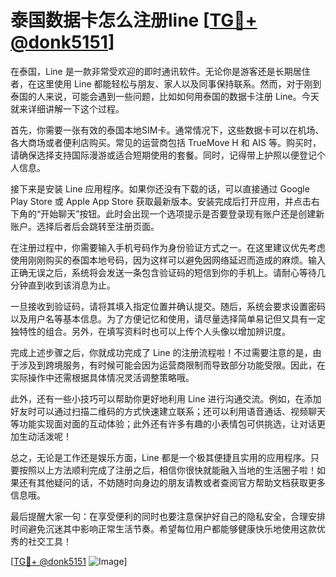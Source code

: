 # 泰国数据卡怎么注册line [[TG💪+ @donk5151](https://t.me/s/donk5151)]

在泰国，Line 是一款非常受欢迎的即时通讯软件。无论你是游客还是长期居住者，在这里使用 Line 都能轻松与朋友、家人以及同事保持联系。然而，对于刚到泰国的人来说，可能会遇到一些问题，比如如何用泰国的数据卡注册 Line。今天就来详细讲解一下这个过程。

首先，你需要一张有效的泰国本地SIM卡。通常情况下，这些数据卡可以在机场、各大商场或者便利店购买。常见的运营商包括 TrueMove H 和 AIS 等。购买时，请确保选择支持国际漫游或适合短期使用的套餐。同时，记得带上护照以便登记个人信息。

接下来是安装 Line 应用程序。如果你还没有下载的话，可以直接通过 Google Play Store 或 Apple App Store 获取最新版本。安装完成后打开应用，并点击右下角的“开始聊天”按钮。此时会出现一个选项提示是否要登录现有账户还是创建新账户。选择后者后会跳转至注册页面。

在注册过程中，你需要输入手机号码作为身份验证方式之一。在这里建议优先考虑使用刚刚购买的泰国本地号码，因为这样可以避免因网络延迟而造成的麻烦。输入正确无误之后，系统将会发送一条包含验证码的短信到你的手机上。请耐心等待几分钟直到收到该消息为止。

一旦接收到验证码，请将其填入指定位置并确认提交。随后，系统会要求设置密码以及用户名等基本信息。为了方便记忆和使用，请尽量选择简单易记但又具有一定独特性的组合。另外，在填写资料时也可以上传个人头像以增加辨识度。

完成上述步骤之后，你就成功完成了 Line 的注册流程啦！不过需要注意的是，由于涉及到跨境服务，有时候可能会因为运营商限制而导致部分功能受限。因此，在实际操作中还需根据具体情况灵活调整策略哦。

此外，还有一些小技巧可以帮助你更好地利用 Line 进行沟通交流。例如，在添加好友时可以通过扫描二维码的方式快速建立联系；还可以利用语音通话、视频聊天等功能实现面对面的互动体验；此外还有许多有趣的小表情包可供挑选，让对话更加生动活泼呢！

总之，无论是工作还是娱乐方面，Line 都是一个极其便捷且实用的应用程序。只要按照以上方法顺利完成了注册之后，相信你很快就能融入当地的生活圈子啦！如果还有其他疑问的话，不妨随时向身边的朋友请教或者查阅官方帮助文档获取更多信息哦。

最后提醒大家一句：在享受便利的同时也要注意保护好自己的隐私安全，合理安排时间避免沉迷其中影响正常生活节奏。希望每位用户都能够健康快乐地使用这款优秀的社交工具！

[[TG💪+ @donk5151](https://t.me/s/donk5151) ![Image](https://i.postimg.cc/rwNCRYN7/Snipaste-2025-04-30-17-27-05.png)]
